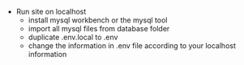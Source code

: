 * Run site on localhost
  * install mysql workbench or the mysql tool
  * import all mysql files from database folder
  * duplicate .env.local to .env 
  * change the information in .env file according to your localhost information
  
